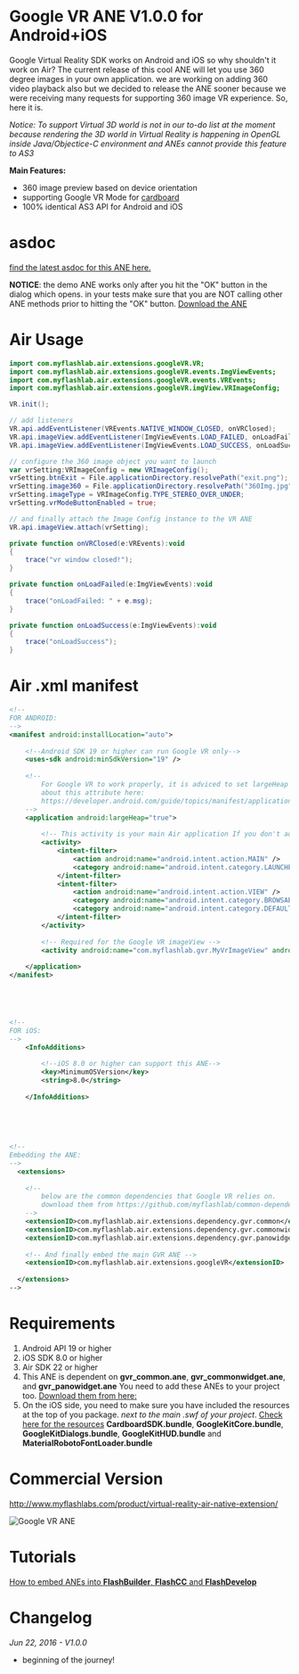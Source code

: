 # Google VR ANE V1.0.0 for Android+iOS
Google Virtual Reality SDK works on Android and iOS so why shouldn't it work on Air? The current release of this cool ANE will let you use 360 degree images in your own application. we are working on adding 360 video playback also but we decided to release the ANE sooner because we were receiving many requests for supporting 360 image VR experience. So, here it is.

*Notice: To support Virtual 3D world is not in our to-do list at the moment because rendering the 3D world in Virtual Reality is happening in OpenGL inside Java/Objectice-C environment and ANEs cannot provide this feature to AS3* 

**Main Features:**
* 360 image preview based on device orientation
* supporting Google VR Mode for [cardboard](https://vr.google.com/cardboard/index.html)
* 100% identical AS3 API for Android and iOS

# asdoc
[find the latest asdoc for this ANE here.](http://myflashlab.github.io/asdoc/index.html?com/myflashlab/air/extensions/googleVR/package-detail.html&com/myflashlab/air/extensions/googleVR/class-list.html)  

**NOTICE**: the demo ANE works only after you hit the "OK" button in the dialog which opens. in your tests make sure that you are NOT calling other ANE methods prior to hitting the "OK" button.
[Download the ANE](https://github.com/myflashlab/GoogleVR-ANE/tree/master/FD/lib)

# Air Usage
```actionscript
import com.myflashlab.air.extensions.googleVR.VR;
import com.myflashlab.air.extensions.googleVR.events.ImgViewEvents;
import com.myflashlab.air.extensions.googleVR.events.VREvents;
import com.myflashlab.air.extensions.googleVR.imgView.VRImageConfig;

VR.init();

// add listeners
VR.api.addEventListener(VREvents.NATIVE_WINDOW_CLOSED, onVRClosed);
VR.api.imageView.addEventListener(ImgViewEvents.LOAD_FAILED, onLoadFailed);
VR.api.imageView.addEventListener(ImgViewEvents.LOAD_SUCCESS, onLoadSuccess);

// configure the 360 image object you want to launch
var vrSetting:VRImageConfig = new VRImageConfig();
vrSetting.btnExit = File.applicationDirectory.resolvePath("exit.png");
vrSetting.image360 = File.applicationDirectory.resolvePath("360Img.jpg");
vrSetting.imageType = VRImageConfig.TYPE_STEREO_OVER_UNDER;
vrSetting.vrModeButtonEnabled = true;

// and finally attach the Image Config instance to the VR ANE
VR.api.imageView.attach(vrSetting);

private function onVRClosed(e:VREvents):void
{
	trace("vr window closed!");
}

private function onLoadFailed(e:ImgViewEvents):void
{
	trace("onLoadFailed: " + e.msg);
}

private function onLoadSuccess(e:ImgViewEvents):void
{
	trace("onLoadSuccess");
}
```

# Air .xml manifest
```xml
<!--
FOR ANDROID:
-->
<manifest android:installLocation="auto">
	
	<!--Android SDK 19 or higher can run Google VR only-->
	<uses-sdk android:minSdkVersion="19" />
	
	<!-- 
		For Google VR to work properly, it is adviced to set largeHeap to true. learn
		about this attribute here:
		https://developer.android.com/guide/topics/manifest/application-element.html 
	-->
	<application android:largeHeap="true">
		
		<!-- This activity is your main Air application If you don't add it, Air SDK will do that for you! -->
		<activity>
			<intent-filter>
				<action android:name="android.intent.action.MAIN" />
				<category android:name="android.intent.category.LAUNCHER" />
			</intent-filter>
			<intent-filter>
				<action android:name="android.intent.action.VIEW" />
				<category android:name="android.intent.category.BROWSABLE" />
				<category android:name="android.intent.category.DEFAULT" />
			</intent-filter>
		</activity>
		
		<!-- Required for the Google VR imageView -->
		<activity android:name="com.myflashlab.gvr.MyVrImageView" android:launchMode="singleTask" android:theme="@style/Theme.FullScreen" />
		
	</application>
</manifest>





<!--
FOR iOS:
-->
	<InfoAdditions>
	
		<!--iOS 8.0 or higher can support this ANE-->
		<key>MinimumOSVersion</key>
		<string>8.0</string>
		
	</InfoAdditions>
	
	
	
	
	
<!--
Embedding the ANE:
-->
  <extensions>
	
	<!-- 
		below are the common dependencies that Google VR relies on.
		download them from https://github.com/myflashlab/common-dependencies-ANE 
	-->
	<extensionID>com.myflashlab.air.extensions.dependency.gvr.common</extensionID>
	<extensionID>com.myflashlab.air.extensions.dependency.gvr.commonwidget</extensionID>
	<extensionID>com.myflashlab.air.extensions.dependency.gvr.panowidget</extensionID>
	
	<!-- And finally embed the main GVR ANE -->
    <extensionID>com.myflashlab.air.extensions.googleVR</extensionID>
	
  </extensions>
-->
```

# Requirements 
1. Android API 19 or higher
2. iOS SDK 8.0 or higher
3. Air SDK 22 or higher
4. This ANE is dependent on **gvr_common.ane**, **gvr_commonwidget.ane**, and **gvr_panowidget.ane** You need to add these ANEs to your project too. [Download them from here:](https://github.com/myflashlab/common-dependencies-ANE)
5. On the iOS side, you need to make sure you have included the resources at the top of you package. *next to the main .swf of your project*. [Check here for the resources](https://github.com/myflashlab/GoogleVR-ANE/tree/master/FD/bin) **CardboardSDK.bundle**, **GoogleKitCore.bundle**, **GoogleKitDialogs.bundle**, **GoogleKitHUD.bundle** and **MaterialRobotoFontLoader.bundle**

# Commercial Version
http://www.myflashlabs.com/product/virtual-reality-air-native-extension/

![Google VR ANE](http://www.myflashlabs.com/wp-content/uploads/2016/06/product_adobe-air-ane-virtual-reality-595x738.jpg)

# Tutorials
[How to embed ANEs into **FlashBuilder**, **FlashCC** and **FlashDevelop**](https://www.youtube.com/watch?v=Oubsb_3F3ec&list=PL_mmSjScdnxnSDTMYb1iDX4LemhIJrt1O)  

# Changelog
*Jun 22, 2016 - V1.0.0*
* beginning of the journey!
